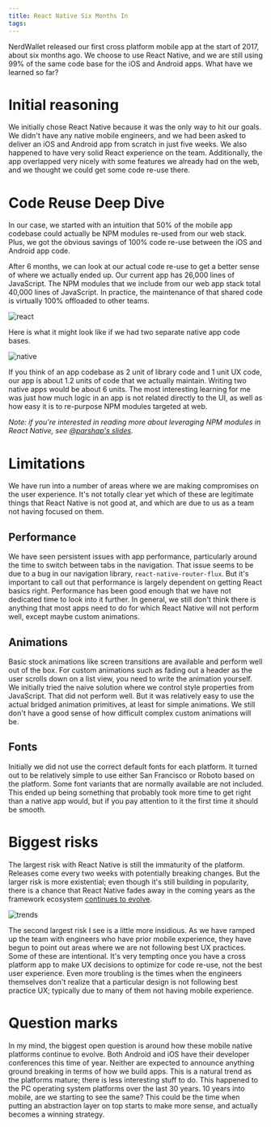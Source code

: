 ```yaml
---
title: React Native Six Months In
tags:
---
```


NerdWallet released our first cross platform mobile app at the start of 2017,
about six months ago. We choose to use React Native, and we are still using
99% of the same code base for the iOS and Android apps. What have we learned
so far?

# Initial reasoning

We initially chose React Native because it was the only way to hit our goals. We
didn't have any native mobile engineers, and we had been asked to deliver an
iOS and Android app from scratch in just five weeks. We also happened to have
very solid React experience on the team. Additionally, the app overlapped very
nicely with some features we already had on the web, and we thought we could
get some code re-use there.

# Code Reuse Deep Dive

In our case, we started with an intuition that 50% of the mobile app codebase
could actually be NPM modules re-used from our web stack. Plus, we got the
obvious savings of 100% code re-use between the iOS and Android app code.

After 6 months, we can look at our actual code re-use to get a better sense of
where we actually ended up. Our current app has 26,000 lines of JavaScript. The
NPM modules that we include from our web app stack total 40,000 lines of
JavaScript. In practice, the maintenance of that shared code is virtually 100%
offloaded to other teams.

![react](https://docs.google.com/drawings/d/1-pqAgRwz9gh66290u3yJQ5Jfevn3hBEqzBFtORpQ9nE/pub?w=960&h=720)

Here is what it might look like if we had two separate native app code bases.

![native](https://docs.google.com/drawings/d/1QWus2w-VxQRpIbR_y51DKukeGXIgYKGObWY5eJuQ8Pk/pub?w=480&h=360)

If you think of an app codebase as 2 unit of library code and 1 unit UX code,
our app is about 1.2 units of code that we actually maintain. Writing two
native apps would be about 6 units. The most interesting learning for me was
just how much logic in an app is not related directly to the UI, as well as
how easy it is to re-purpose NPM modules targeted at web.

*Note: if you're interested in reading more about leveraging NPM modules in
React Native, see [@parshap's slides](https://t.co/tM8CSoZvlk).*

# Limitations

We have run into a number of areas where we are making compromises on the user
experience. It's not totally clear yet which of these are legitimate things that
React Native is not good at, and which are due to us as a team not having
focused on them.

## Performance

We have seen persistent issues with app performance, particularly around the
time to switch between tabs in the navigation. That issue seems to be due to a
bug in our navigation library, `react-native-router-flux`. But it's important
to call out that performance is largely dependent on getting React basics right.
Performance has been good enough that we have not dedicated time to look
into it further. In general, we still don't think there is anything that most
apps need to do for which React Native will not perform well, except maybe
custom animations.

## Animations

Basic stock animations like screen transitions are available and perform well
out of the box. For custom animations such as fading out a header as the user
scrolls down on a list view, you need to write the animation yourself. We
initially tried the naive solution where we control style properties from
JavaScript. That did not perform well. But it was relatively easy to use the
actual bridged animation primitives, at least for simple animations. We still
don't have a good sense of how difficult complex custom animations will be.

## Fonts

Initially we did not use the correct default fonts for each platform. It turned
out to be relatively simple to use either San Francisco or Roboto based on the
platform. Some font variants that are normally available are not included. This
ended up being something that probably took more time to get right than a native
app would, but if you pay attention to it the first time it should be smooth.

# Biggest risks

The largest risk with React Native is still the immaturity of the platform.
Releases come every two weeks with potentially breaking changes. But the larger
risk is more existential; even though it's still building in popularity, there
is a chance that React Native fades away in the coming years as the framework
ecosystem [continues to evolve](https://trends.google.com/trends/explore?q=react%20native,phonegap,cordova,Xamarin).

![trends](https://dl.dropboxusercontent.com/spa/sffu0th1cc1sg9q/ellfigls.png)

The second largest risk I see is a little more insidious. As we have ramped up
the team with engineers who have prior mobile experience, they have begun to
point out areas where we are not following best UX practices. Some of these are
intentional. It's very tempting once you have a cross platform app to make UX
decisions to optimize for code re-use, not the best user experience. Even more
troubling is the times when the engineers themselves don't realize that a
particular design is not following best practice UX; typically due to many of
them not having mobile experience.

# Question marks

In my mind, the biggest open question is around how these mobile native
platforms continue to evolve. Both Android and iOS have their developer
conferences this time of year. Neither are expected to announce anything ground
breaking in terms of how we build apps. This is a natural trend as the platforms
mature; there is less interesting stuff to do. This happened to the PC operating
system platforms over the last 30 years. 10 years into mobile, are we starting
to see the same? This could be the time when putting an abstraction layer on top
starts to make more sense, and actually becomes a winning strategy.

